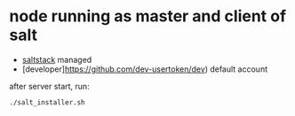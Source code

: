 # node running as master and client of salt

- [saltstack](http://saltstack.com/) managed
- [developer]https://github.com/dev-usertoken/dev) default account

after server start, run:
```
./salt_installer.sh
```

